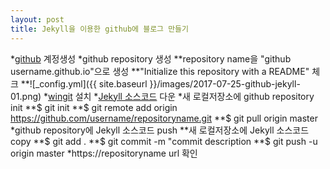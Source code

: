 ```yaml
---
layout: post
title: Jekyll을 이용한 github에 블로그 만들기
---
```


*[github](https://github.com/) 계정생성
*github repository 생성
**repository name을 "github username.github.io"으로 생성
**"Initialize this repository with a README" 체크
**![_config.yml]({{ site.baseurl }}/images/2017-07-25-github-jekyll-01.png)
*[wingit](https://git-scm.com/download/win) 설치
*[Jekyll 소스코드](https://github.com/barryclark/jekyll-now) 다운
*새 로컬저장소에 github repository init
**$ git init
**$ git remote add origin https://github.com/username/repositoryname.git
**$ git pull origin master
*github repository에 Jekyll 소스코드 push
**새 로컬저장소에 Jekyll 소스코드 copy
**$ git add .
**$ git commit -m "commit description
**$ git push -u origin master
*https://repositoryname url 확인